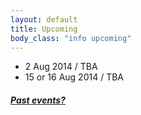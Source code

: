 ```yaml
---
layout: default
title: Upcoming 
body_class: "info upcoming"
---
```

<ul class="classed root">

<li class="music">2 Aug 2014 / TBA</li>
<li class="music">15 or 16 Aug 2014 / TBA</li>

</ul>

<h5><a href="chronology.html">Past events?</a></h5>
